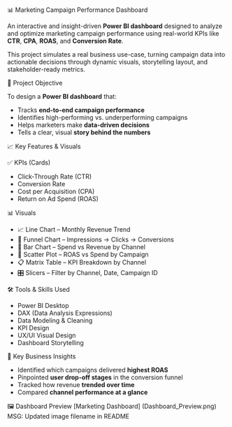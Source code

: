 📊 Marketing Campaign Performance Dashboard

An interactive and insight-driven **Power BI dashboard** designed to analyze and optimize marketing campaign performance using real-world KPIs like **CTR**, **CPA**, **ROAS**, and **Conversion Rate**.

This project simulates a real business use-case, turning campaign data into actionable decisions through dynamic visuals, storytelling layout, and stakeholder-ready metrics.

📌 Project Objective

To design a **Power BI dashboard** that:
- Tracks **end-to-end campaign performance**
- Identifies high-performing vs. underperforming campaigns
- Helps marketers make **data-driven decisions**
- Tells a clear, visual **story behind the numbers**

📈 Key Features & Visuals

✅ KPIs (Cards)
- Click-Through Rate (CTR)
- Conversion Rate
- Cost per Acquisition (CPA)
- Return on Ad Spend (ROAS)

📊 Visuals
- 📈 Line Chart – Monthly Revenue Trend
- 🔻 Funnel Chart – Impressions → Clicks → Conversions
- 📌 Bar Chart – Spend vs Revenue by Channel
- 📍 Scatter Plot – ROAS vs Spend by Campaign
- 📋 Matrix Table – KPI Breakdown by Channel
- 🎛️ Slicers – Filter by Channel, Date, Campaign ID

🛠️ Tools & Skills Used

- Power BI Desktop
- DAX (Data Analysis Expressions)
- Data Modeling & Cleaning
- KPI Design
- UX/UI Visual Design
- Dashboard Storytelling

🧠 Key Business Insights

- Identified which campaigns delivered **highest ROAS**
- Pinpointed **user drop-off stages** in the conversion funnel
- Tracked how revenue **trended over time**
- Compared **channel performance at a glance**

🖼️ Dashboard Preview
[Marketing Dashboard]
(Dashboard_Preview.png)
MSG: Updated image filename in README
